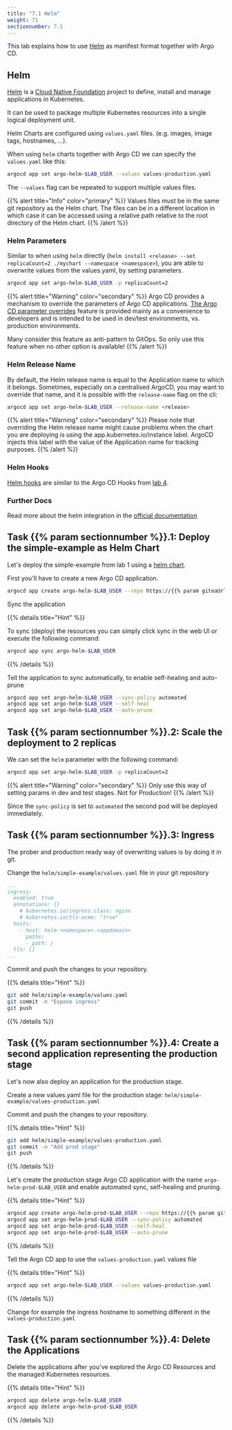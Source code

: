 ```yaml
---
title: "7.1 Helm"
weight: 71
sectionnumber: 7.1
---
```


This lab explains how to use [Helm](https://helm.sh/) as manifest format together with Argo CD.


## Helm

[Helm](https://github.com/helm/helm) is a [Cloud Native Foundation](https://www.cncf.io/) project to define, install and manage applications in Kubernetes.

It can be used to package multiple Kubernetes resources into a single logical deployment unit.

Helm Charts are configured using `values.yaml` files. (e.g. images, image tags, hostnames, ...).

When using `helm` charts together with Argo CD we can specify the `values.yaml` like this:

```bash
argocd app set argo-helm-$LAB_USER --values values-production.yaml
```
The `--values` flag can be repeated to support multiple values files.

{{% alert title="Info" color="primary" %}}
Values files must be in the same git repository as the Helm chart. The files can be in a different location in which case it can be accessed using a relative path relative to the root directory of the Helm chart.
{{% /alert %}}


### Helm Parameters

Similar to when using `helm` directly (`helm install <release> --set replicaCount=2 ./mychart --namespace <namespace>`), you are able to overwrite values from the values.yaml, by setting parameters.

```bash
argocd app set argo-helm-$LAB_USER -p replicaCount=2
```

{{% alert title="Warning" color="secondary" %}}
Argo CD provides a mechanism to override the parameters of Argo CD applications. [The Argo CD parameter overrides](https://argoproj.github.io/argo-cd/user-guide/parameters/) feature is provided mainly as a convenience to developers and is intended to be used in dev/test environments, vs. production environments.

Many consider this feature as anti-pattern to GitOps. So only use this feature when no other option is available!
{{% /alert %}}


### Helm Release Name

By default, the Helm release name is equal to the Application name to which it belongs. Sometimes, especially on a centralised ArgoCD, you may want to override that name, and it is possible with the `release-name` flag on the cli:

```bash
argocd app set argo-helm-$LAB_USER --release-name <release>
```

{{% alert title="Warning" color="secondary" %}}
Please note that overriding the Helm release name might cause problems when the chart you are deploying is using the app.kubernetes.io/instance label. ArgoCD injects this label with the value of the Application name for tracking purposes.
{{% /alert %}}


### Helm Hooks

[Helm hooks](https://helm.sh/docs/topics/charts_hooks/) are similar to the Argo CD Hooks from [lab 4](../../04/).


### Further Docs

Read more about the helm integration in the [official documentation](https://argoproj.github.io/argo-cd/user-guide/helm/)


## Task {{% param sectionnumber %}}.1: Deploy the simple-example as Helm Chart

Let's deploy the simple-example from lab 1 using a [helm chart](https://github.com/acend/argocd-training-examples/tree/master/helm/simple-example).

First you'll have to create a new Argo CD application.

```bash
argocd app create argo-helm-$LAB_USER --repo https://{{% param giteaUrl %}}/$LAB_USER/argocd-training-examples.git --path 'helm/simple-example' --dest-server https://kubernetes.default.svc --dest-namespace $LAB_USER
```

Sync the application

{{% details title="Hint" %}}

To sync (deploy) the resources you can simply click sync in the web UI or execute the following command:

```bash
argocd app sync argo-helm-$LAB_USER
```
{{% /details %}}

Tell the application to sync automatically, to enable self-healing and auto-prune
```bash
argocd app set argo-helm-$LAB_USER --sync-policy automated
argocd app set argo-helm-$LAB_USER --self-heal
argocd app set argo-helm-$LAB_USER --auto-prune
```


## Task {{% param sectionnumber %}}.2: Scale the deployment to 2 replicas

We can set the `helm` parameter with the following command:

```bash
argocd app set argo-helm-$LAB_USER -p replicaCount=2
```

{{% alert title="Warning" color="secondary" %}}
Only use this way of setting params in dev and test stages. Not for Production!
{{% /alert %}}

Since the `sync-policy` is set to `automated` the second pod will be deployed immediately.


## Task {{% param sectionnumber %}}.3: Ingress

The prober and production ready way of overwriting values is by doing it in git.

Change the `helm/simple-example/values.yaml` file in your git repository

```yaml
...
ingress:
  enabled: true
  annotations: {}
    # kubernetes.io/ingress.class: nginx
    # kubernetes.io/tls-acme: "true"
  hosts:
    - host: helm-<namespace>.<appdomain>
      paths:
      - path: /
  tls: []
...
```

Commit and push the changes to your repository.

{{% details title="Hint" %}}
```bash
git add helm/simple-example/values.yaml
git commit -m "Expose ingress"
git push
```
{{% /details %}}


## Task {{% param sectionnumber %}}.4: Create a second application representing the production stage

Let's now also deploy an application for the production stage.

Create a new values.yaml file for the production stage: `helm/simple-example/values-production.yaml`

Commit and push the changes to your repository.

{{% details title="Hint" %}}
```bash
git add helm/simple-example/values-production.yaml
git commit -m "Add prod stage"
git push
```
{{% /details %}}


Let's create the production stage Argo CD application with the name `argo-helm-prod-$LAB_USER` and enable automated sync, self-healing and pruning.

{{% details title="Hint" %}}

```bash
argocd app create argo-helm-prod-$LAB_USER --repo https://{{% param giteaUrl %}}/$LAB_USER/argocd-training-examples.git --path 'helm/simple-example' --dest-server https://kubernetes.default.svc --dest-namespace $LAB_USER
argocd app set argo-helm-prod-$LAB_USER --sync-policy automated
argocd app set argo-helm-prod-$LAB_USER --self-heal
argocd app set argo-helm-prod-$LAB_USER --auto-prune
```

{{% /details %}}

Tell the Argo CD app to use the `values-production.yaml` values file

{{% details title="Hint" %}}
```bash
argocd app set argo-helm-$LAB_USER --values values-production.yaml
```
{{% /details %}}

Change for example the ingress hostname to something different in the `values-production.yaml`


## Task {{% param sectionnumber %}}.4: Delete the Applications

Delete the applications after you've explored the Argo CD Resources and the managed Kubernetes resources.

{{% details title="Hint" %}}
```bash
argocd app delete argo-helm-$LAB_USER
argocd app delete argo-helm-prod-$LAB_USER
```
{{% /details %}}
